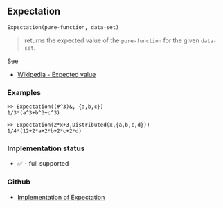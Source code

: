 ## Expectation

```
Expectation(pure-function, data-set)
```

> returns the expected value of the `pure-function` for the given `data-set`. 
   

See
* [Wikipedia - Expected value](https://en.wikipedia.org/wiki/Expected_value)

### Examples

```
>> Expectation((#^3)&, {a,b,c}) 
1/3*(a^3+b^3+c^3) 

>> Expectation(2*x+3,Distributed(x,{a,b,c,d})) 
1/4*(12+2*a+2*b+2*c+2*d) 
```






### Implementation status

* &#x2705; - full supported

### Github

* [Implementation of Expectation](https://github.com/axkr/symja_android_library/blob/master/symja_android_library/matheclipse-core/src/main/java/org/matheclipse/core/builtin/StatisticsFunctions.java#L3782) 
